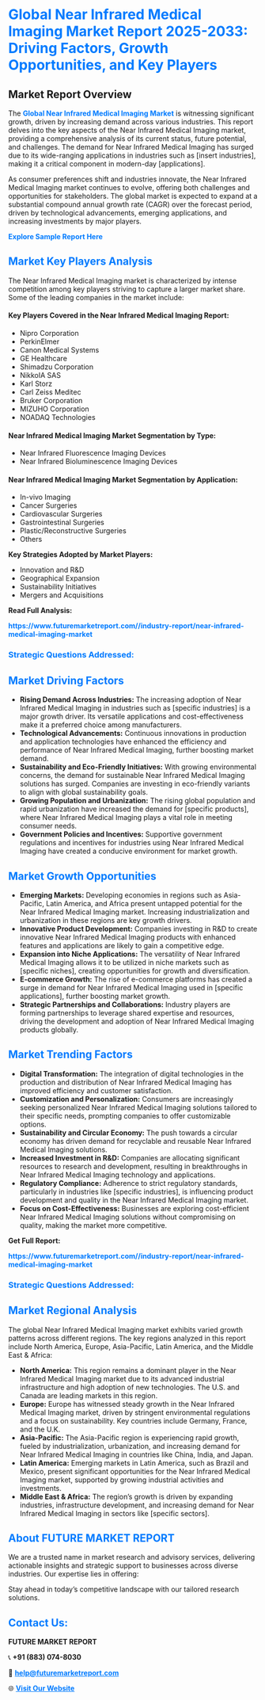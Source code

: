 <h1 style="color: #007BFF;">Global Near Infrared Medical Imaging Market Report 2025-2033: Driving Factors, Growth Opportunities, and Key Players</h1>

<section id="overview">
<h2>Market Report Overview</h2>
<p>The <a href="https://www.futuremarketreport.com//industry-report/near-infrared-medical-imaging-market" style="color: #007BFF; text-decoration: none;"><strong>Global Near Infrared Medical Imaging Market</strong></a> is witnessing significant growth, driven by increasing demand across various industries. This report delves into the key aspects of the Near Infrared Medical Imaging market, providing a comprehensive analysis of its current status, future potential, and challenges. The demand for Near Infrared Medical Imaging has surged due to its wide-ranging applications in industries such as [insert industries], making it a critical component in modern-day [applications].</p>
<p>As consumer preferences shift and industries innovate, the Near Infrared Medical Imaging market continues to evolve, offering both challenges and opportunities for stakeholders. The global market is expected to expand at a substantial compound annual growth rate (CAGR) over the forecast period, driven by technological advancements, emerging applications, and increasing investments by major players.</p>
</section>

<section id="overview">
<p><a href="https://www.futuremarketreport.com//request-sample/reportId=79641" style="color: #007BFF; text-decoration: none;"><strong>Explore Sample Report Here</strong></a></p>
</section>

<section id="key-players">
<h2 style="color: #007BFF;">Market Key Players Analysis</h2>
<p>The Near Infrared Medical Imaging market is characterized by intense competition among key players striving to capture a larger market share. Some of the leading companies in the market include:</p>
<h4>Key Players Covered in the Near Infrared Medical Imaging Report:</h4>
<ul><li>Nipro Corporation</li><li>PerkinElmer</li><li>Canon Medical Systems</li><li>GE Healthcare</li><li>Shimadzu Corporation</li><li>NikkoIA SAS</li><li>Karl Storz</li><li>Carl Zeiss Meditec</li><li>Bruker Corporation</li><li>MIZUHO Corporation</li><li>NOADAQ Technologies</li></ul>
<h4>Near Infrared Medical Imaging Market Segmentation by Type:</h4>
<ul><li>Near Infrared Fluorescence Imaging Devices</li><li>Near Infrared Bioluminescence Imaging Devices</li></ul>

<h4>Near Infrared Medical Imaging Market Segmentation by Application:</h4>
<ul><li>In-vivo Imaging</li><li>Cancer Surgeries</li><li>Cardiovascular Surgeries</li><li>Gastrointestinal Surgeries</li><li>Plastic/Reconstructive Surgeries</li><li>Others</li></ul>
<p><strong>Key Strategies Adopted by Market Players:</strong></p>
<ul>
<li>Innovation and R&D</li>
<li>Geographical Expansion</li>
<li>Sustainability Initiatives</li>
<li>Mergers and Acquisitions</li>
</ul>
</section>

<section>
<p><strong>Read Full Analysis: </strong></p><a href="https://www.futuremarketreport.com//industry-report/near-infrared-medical-imaging-market" style="color: #007BFF; text-decoration: none;"><strong>https://www.futuremarketreport.com//industry-report/near-infrared-medical-imaging-market</strong></a>
<h3 style="color: #007BFF;">Strategic Questions Addressed:</h3>
</section>

<section id="driving-factors">
<h2 style="color: #007BFF;">Market Driving Factors</h2>
<ul>
<li><strong>Rising Demand Across Industries:</strong> The increasing adoption of Near Infrared Medical Imaging in industries such as [specific industries] is a major growth driver. Its versatile applications and cost-effectiveness make it a preferred choice among manufacturers.</li>
<li><strong>Technological Advancements:</strong> Continuous innovations in production and application technologies have enhanced the efficiency and performance of Near Infrared Medical Imaging, further boosting market demand.</li>
<li><strong>Sustainability and Eco-Friendly Initiatives:</strong> With growing environmental concerns, the demand for sustainable Near Infrared Medical Imaging solutions has surged. Companies are investing in eco-friendly variants to align with global sustainability goals.</li>
<li><strong>Growing Population and Urbanization:</strong> The rising global population and rapid urbanization have increased the demand for [specific products], where Near Infrared Medical Imaging plays a vital role in meeting consumer needs.</li>
<li><strong>Government Policies and Incentives:</strong> Supportive government regulations and incentives for industries using Near Infrared Medical Imaging have created a conducive environment for market growth.</li>
</ul>
</section>

<section id="growth-opportunities">
<h2 style="color: #007BFF;">Market Growth Opportunities</h2>
<ul>
<li><strong>Emerging Markets:</strong> Developing economies in regions such as Asia-Pacific, Latin America, and Africa present untapped potential for the Near Infrared Medical Imaging market. Increasing industrialization and urbanization in these regions are key growth drivers.</li>
<li><strong>Innovative Product Development:</strong> Companies investing in R&D to create innovative Near Infrared Medical Imaging products with enhanced features and applications are likely to gain a competitive edge.</li>
<li><strong>Expansion into Niche Applications:</strong> The versatility of Near Infrared Medical Imaging allows it to be utilized in niche markets such as [specific niches], creating opportunities for growth and diversification.</li>
<li><strong>E-commerce Growth:</strong> The rise of e-commerce platforms has created a surge in demand for Near Infrared Medical Imaging used in [specific applications], further boosting market growth.</li>
<li><strong>Strategic Partnerships and Collaborations:</strong> Industry players are forming partnerships to leverage shared expertise and resources, driving the development and adoption of Near Infrared Medical Imaging products globally.</li>
</ul>
</section>

<section id="trending-factors">
<h2 style="color: #007BFF;">Market Trending Factors</h2>
<ul>
<li><strong>Digital Transformation:</strong> The integration of digital technologies in the production and distribution of Near Infrared Medical Imaging has improved efficiency and customer satisfaction.</li>
<li><strong>Customization and Personalization:</strong> Consumers are increasingly seeking personalized Near Infrared Medical Imaging solutions tailored to their specific needs, prompting companies to offer customizable options.</li>
<li><strong>Sustainability and Circular Economy:</strong> The push towards a circular economy has driven demand for recyclable and reusable Near Infrared Medical Imaging solutions.</li>
<li><strong>Increased Investment in R&D:</strong> Companies are allocating significant resources to research and development, resulting in breakthroughs in Near Infrared Medical Imaging technology and applications.</li>
<li><strong>Regulatory Compliance:</strong> Adherence to strict regulatory standards, particularly in industries like [specific industries], is influencing product development and quality in the Near Infrared Medical Imaging market.</li>
<li><strong>Focus on Cost-Effectiveness:</strong> Businesses are exploring cost-efficient Near Infrared Medical Imaging solutions without compromising on quality, making the market more competitive.</li>
</ul>
</section>

<section>
<p><strong>Get Full Report: </strong></p><a href="https://www.futuremarketreport.com//industry-report/near-infrared-medical-imaging-market" style="color: #007BFF; text-decoration: none;"><strong>https://www.futuremarketreport.com//industry-report/near-infrared-medical-imaging-market</strong></a>
<h3 style="color: #007BFF;">Strategic Questions Addressed:</h3>
</section>


<section id="regional-analysis">
<h2 style="color: #007BFF;">Market Regional Analysis</h2>
<p>The global Near Infrared Medical Imaging market exhibits varied growth patterns across different regions. The key regions analyzed in this report include North America, Europe, Asia-Pacific, Latin America, and the Middle East & Africa:</p>
<ul>
<li><strong>North America:</strong> This region remains a dominant player in the Near Infrared Medical Imaging market due to its advanced industrial infrastructure and high adoption of new technologies. The U.S. and Canada are leading markets in this region.</li>
<li><strong>Europe:</strong> Europe has witnessed steady growth in the Near Infrared Medical Imaging market, driven by stringent environmental regulations and a focus on sustainability. Key countries include Germany, France, and the U.K.</li>
<li><strong>Asia-Pacific:</strong> The Asia-Pacific region is experiencing rapid growth, fueled by industrialization, urbanization, and increasing demand for Near Infrared Medical Imaging in countries like China, India, and Japan.</li>
<li><strong>Latin America:</strong> Emerging markets in Latin America, such as Brazil and Mexico, present significant opportunities for the Near Infrared Medical Imaging market, supported by growing industrial activities and investments.</li>
<li><strong>Middle East & Africa:</strong> The region’s growth is driven by expanding industries, infrastructure development, and increasing demand for Near Infrared Medical Imaging in sectors like [specific sectors].</li>
</ul>
</section>

<footer>
<h2 style="color: #007BFF;">About FUTURE MARKET REPORT</h2>
<p>We are a trusted name in market research and advisory services, delivering actionable insights and strategic support to businesses across diverse industries. Our expertise lies in offering:</p>

<p>Stay ahead in today’s competitive landscape with our tailored research solutions.</p>

<h2 style="color: #007BFF;">Contact Us:</h2>
<p><strong>FUTURE MARKET REPORT</strong></p>
<p>📞 <strong>+91 (883) 074-8030</strong></p>
<p>📧 <strong><a href="mailto:help@futuremarketreport.com" style="color: #007BFF;">help@futuremarketreport.com</a></strong></p>
<p>🌐 <strong><a href="https://www.futuremarketreport.com/" style="color: #007BFF;">Visit Our Website</a></strong></p>
</footer>